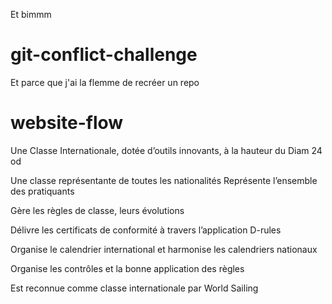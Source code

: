 Et bimmm

# git-conflict-challenge
Et parce que j'ai la flemme de recréer un repo

# website-flow
Une Classe Internationale, dotée d’outils innovants,
à la hauteur du Diam 24 od

Une classe représentante de toutes les nationalités
Représente l’ensemble des pratiquants

Gère les règles de classe, leurs évolutions

Délivre les certificats de conformité à travers l’application D-rules

Organise le calendrier international et harmonise les calendriers nationaux

Organise les contrôles et la bonne application des règles

Est reconnue comme classe internationale par World Sailing
